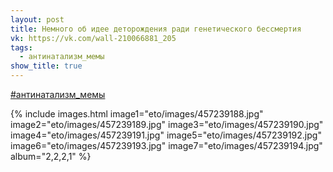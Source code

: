 ```yaml
---
layout: post
title: Немного об идее деторождения ради генетического бессмертия
vk: https://vk.com/wall-210066881_205
tags:
  - антинатализм_мемы
show_title: true
---
```

[#антинатализм_мемы](poisk.html#антинатализм_мемы)

{% include images.html image1="eto/images/457239188.jpg" image2="eto/images/457239189.jpg" image3="eto/images/457239190.jpg" image4="eto/images/457239191.jpg" image5="eto/images/457239192.jpg" image6="eto/images/457239193.jpg" image7="eto/images/457239194.jpg" album="2,2,2,1" %}

